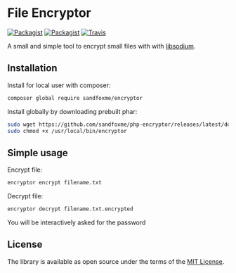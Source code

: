 # File Encryptor

[![Packagist](https://img.shields.io/packagist/v/sandfoxme/encryptor.svg)](https://packagist.org/packages/sandfoxme/encryptor)
[![Packagist](https://img.shields.io/github/license/sandfoxme/php-encryptor.svg)](https://opensource.org/licenses/MIT)
[![Travis](https://img.shields.io/travis/sandfoxme/php-encryptor.svg)](https://travis-ci.org/sandfoxme/php-encryptor)

A small and simple tool to encrypt small files with with [libsodium].

## Installation

Install for local user with composer:

```sh
composer global require sandfoxme/encryptor
```

Install globally by downloading prebuilt phar:

```sh
sudo wget https://github.com/sandfoxme/php-encryptor/releases/latest/download/encryptor.phar -O /usr/local/bin/encryptor
sudo chmod +x /usr/local/bin/encryptor
```

## Simple usage

Encrypt file:

```sh
encryptor encrypt filename.txt
```

Decrypt file:

```sh
encryptor decrypt filename.txt.encrypted
```

You will be interactively asked for the password

## License

The library is available as open source under the terms of the [MIT License].

[libsodium]: https://libsodium.gitbook.io/
[MIT License]:  https://opensource.org/licenses/MIT
